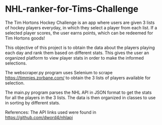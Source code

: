 # NHL-ranker-for-Tims-Challenge
The Tim Hortons Hockey Challenge is an app where users are given 3 lists of hockey players everyday, in which they select a player from each list. If a selected player scores, the user earns points, which can be redeemed for Tim Hortons goods!

This objective of this project is to obtain the data about the players playing each day and rank them based on different stats. This gives the user an organized platform to view player stats in order to make the informed selections.

The webscraper.py program uses Selenium to scrape https://timmies.zorbane.com/ to obtain the 3 lists of players available for selection. 

The main.py program parses the NHL API in JSON format to get the stats for all the players in the 3 lists. The data is then organized in classes to use in sorting by different stats. 

References:
The API links used were found in https://github.com/dword4/nhlapi

